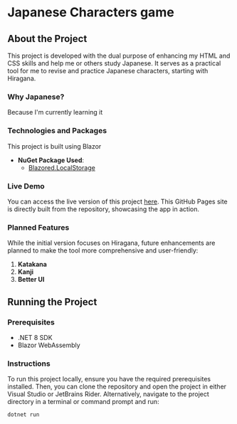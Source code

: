 # Japanese Characters game

## About the Project

This project is developed with the dual purpose of enhancing my HTML and CSS skills and help me or others study Japanese. It serves as a practical tool for me to revise and practice Japanese characters, starting with Hiragana.

### Why Japanese?

Because I'm currently learning it

### Technologies and Packages

This project is built using Blazor

- **NuGet Package Used**: 
  - [Blazored.LocalStorage](https://www.nuget.org/packages/Blazored.LocalStorage/)

### Live Demo

You can access the live version of this project [here](https://yourusername.github.io/repository-name/). This GitHub Pages site is directly built from the repository, showcasing the app in action.

### Planned Features

While the initial version focuses on Hiragana, future enhancements are planned to make the tool more comprehensive and user-friendly:

1. **Katakana**
2. **Kanji**
3. **Better UI**

## Running the Project

### Prerequisites

- .NET 8 SDK
- Blazor WebAssembly

### Instructions

To run this project locally, ensure you have the required prerequisites installed. Then, you can clone the repository and open the project in either Visual Studio or JetBrains Rider. Alternatively, navigate to the project directory in a terminal or command prompt and run:

```bash
dotnet run
